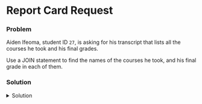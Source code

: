 # Report Card Request

### Problem
Aiden Ifeoma, student ID `27`, is asking for his transcript that lists all the courses he took and his final grades.

Use a JOIN statement to find the names of the courses he took, and his final grade in each of them.

### Solution
<details>
  <summary>Solution</summary>

  ```SQL
select CourseName, FinalGrade
FROM CourseRegistration inner join Courses on Courses.CourseId = CourseRegistration.CourseId
WHERE StudentId = 27
  ```
  
</details>